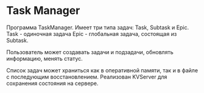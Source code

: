 # Task Manager

Программа TaskManager. 
Имеет три типа задач: Task, Subtask и Epic.
Task - одиночная задача
Epic - глобальная задача, состоящая из Subtask.

Пользователь может создавать задачи и подзадачи, обновлять информацию, менять статус.

Список задач может храниться как в оперативной памяти, так и в файле с последующим восстановлением. Реализован KVServer для сохранения состояния на сервере.


